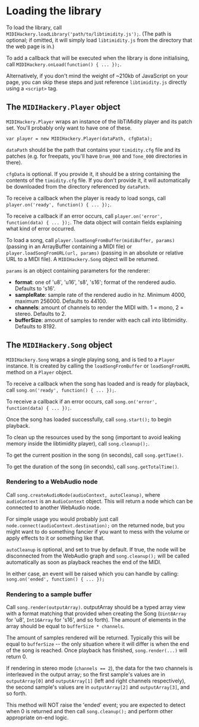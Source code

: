 # Loading the library

To load the library, call `MIDIHackery.loadLibrary('path/to/libtimidity.js');`.
(The path is optional; if omitted, it will simply load `libtimidity.js` from
the directory that the web page is in.)

To add a callback that will be executed when the library is done initialising,
call `MIDIHackery.onLoad(function() { ... });`.

Alternatively, if you don't mind the weight of ~210kb of JavaScript on your
page, you can skip these steps and just reference `libtimidity.js` directly
using a `<script>` tag.

## The `MIDIHackery.Player` object

`MIDIHackery.Player` wraps an instance of the libTiMidity player and its patch
set. You'll probably only want to have one of these.

    var player = new MIDIHackery.Player(dataPath, cfgData);

`dataPath` should be the path that contains your `timidity.cfg` file and its
patches (e.g. for freepats, you'll have `Drum_000` and `Tone_000` directories
in there).

`cfgData` is optional. If you provide it, it should be a string containing the
contents of the `timidity.cfg` file. If you don't provide it, it will
automatically be downloaded from the directory referenced by `dataPath`.

To receive a callback when the player is ready to load songs, call
`player.on('ready', function() { ... });`.

To receive a callback if an error occurs, call
`player.on('error', function(data) { ... });`. The data object will contain
fields explaining what kind of error occurred.

To load a song, call `player.loadSongFromBuffer(midiBuffer, params)` (passing
in an ArrayBuffer containing a MIDI file) or
`player.loadSongFromURL(url, params)` (passing in an absolute or relative URL
to a MIDI file). A `MIDIHackery.Song` object will be returned.

`params` is an object containing parameters for the renderer:

- **format**: one of 'u8', 'u16', 's8', 's16'; format of the rendered audio.
  Defaults to 's16'.
- **sampleRate**: sample rate of the rendered audio in hz. Minimum 4000,
  maximum 256000. Defaults to 44100.
- **channels**: amount of channels to render the MIDI with. 1 = mono, 2 =
  stereo. Defaults to 2.
- **bufferSize**: amount of samples to render with each call into libtimidity.
  Defaults to 8192.

## The `MIDIHackery.Song` object

`MIDIHackery.Song` wraps a single playing song, and is tied to a `Player`
instance. It is created by calling the `loadSongFromBuffer` or
`loadSongFromURL` method on a `Player` object.

To receive a callback when the song has loaded and is ready for playback, call
`song.on('ready', function() { ... });`.

To receive a callback if an error occurs, call
`song.on('error', function(data) { ... });`.

Once the song has loaded successfully, call `song.start();` to begin playback.

To clean up the resources used by the song (important to avoid leaking memory
inside the libtimidity player), call `song.cleanup();`.

To get the current position in the song (in seconds), call `song.getTime()`.

To get the duration of the song (in seconds), call `song.getTotalTime()`.

### Rendering to a WebAudio node

Call `song.createAudioNode(audioContext, autoCleanup)`, where `audioContext`
is an `AudioContext` object. This will return a node which can be connected to
another WebAudio node.

For simple usage you would probably just call
`node.connect(audioContext.destination);` on the returned node, but you might
want to do something fancier if you want to mess with the volume or apply
effects to it or something like that.

`autoCleanup` is optional, and set to true by default. If true, the node will
be disconnected from the WebAudio graph and `song.cleanup();` will be called
automatically as soon as playback reaches the end of the MIDI.

In either case, an event will be raised which you can handle by calling:
`song.on('ended', function() { ... });`

### Rendering to a sample buffer

Call `song.render(outputArray)`. outputArray should be a typed array view with
a format matching that provided when creating the Song (`Uint8Array` for 'u8',
`Int16Array` for 's16', and so forth). The amount of elements in the array
should be equal to `bufferSize * channels`.

The amount of samples rendered will be returned. Typically this will be equal
to `bufferSize` -- the only situation where it will differ is when the end of
the song is reached. Once playback has finished, `song.render(...)` will
return 0.

If rendering in stereo mode (`channels == 2`), the data for the two channels
is interleaved in the output array; so the first sample's values are in
`outputArray[0]` and `outputArray[1]` (left and right channels respectively),
the second sample's values are in `outputArray[2]` and `outputArray[3]`, and
so forth.

This method will NOT raise the 'ended' event; you are expected to detect when
0 is returned and then call `song.cleanup();` and perform other
appropriate on-end logic.

